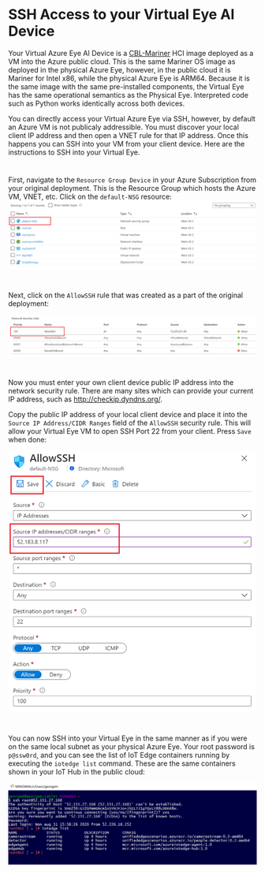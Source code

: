 # SSH Access to your Virtual Eye AI Device


Your Virtual Azure Eye AI Device is a 
[CBL-Mariner](https://github.com/microsoft/CBL-Mariner)
 HCI image deployed as a VM into the Azure public cloud. This is the same Mariner OS image as deployed in the physical Azure Eye, however, in the public cloud it is Mariner for Intel x86, while the physical Azure Eye is ARM64. Because it is the same image with the same pre-installed components, the Virtual Eye has the same operational semantics as the Physical Eye. Interpreted code such as Python works identically across both devices.


You can directly access your Virtual Azure Eye via SSH, however, by default an Azure VM is not publicaly addressible.  You must discover your local client IP address and then open a VNET rule for that IP address.  Once this happens you can SSH into your VM from your client device.  Here are the instructions to SSH into your Virtual Eye.

#


First, navigate to the `Resource Group Device` in your Azure Subscription from your original deployment. This is the Resource Group which hosts the Azure VM, VNET, etc. Click on the `default-NSG` resource:
![Eye VM](/docs/images/NSG.png)

#

Next, click on the `AllowSSH` rule that was created as a part of the original deployment:

![Eye VM](/docs/images/Allow-SSH.PNG)

#

Now you must enter your own client device public IP address into the network security rule. There are many sites which can provide your current IP address, such as http://checkip.dyndns.org/.

Copy the public IP address of your local client device and place it into the `Source IP Address/CIDR Ranges` field of the `AllowSSH` security rule. This will allow your Virtual Eye VM to open SSH Port 22 from your client.  Press `Save` when done:

![Eye VM](/docs/images/Allow-SSH-Rule.PNG)

#

You can now SSH into your Virtual Eye in the same manner as if you were on the same local subnet as your physical Azure Eye.  Your root password is `p@ssw0rd`, and you can see the list of IoT Edge containers running by executing the `iotedge list` command.  These are the same containers shown in your IoT Hub in the public cloud:

![Eye VM](/docs/images/SSH-Bash.PNG)
